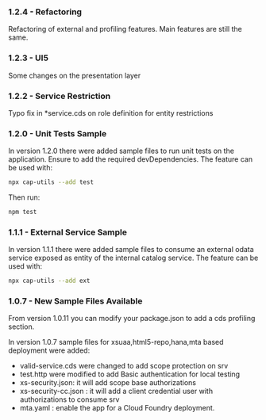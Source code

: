 
### 1.2.4 - Refactoring
Refactoring of external and profiling features. Main features are still the same.

### 1.2.3 - UI5
Some changes on the presentation layer 

### 1.2.2 - Service Restriction
Typo fix in *service.cds on role definition for entity restrictions

### 1.2.0 - Unit Tests Sample
In version 1.2.0 there were added sample files to run unit tests on the application.
Ensure to add the required devDependencies.
The feature can be used with:
```sh
npx cap-utils --add test
```
Then run:
```sh
npm test
```

### 1.1.1 - External Service Sample
In version 1.1.1 there were added sample files to consume an external odata service exposed as entity of the internal catalog service.
The feature can be used with:
```sh
npx cap-utils --add ext
```

### 1.0.7 - New Sample Files Available
From version 1.0.11 you can modify your package.json to add a cds profiling section.

In version 1.0.7 sample files for xsuaa,html5-repo,hana,mta based deployment were added:
- valid-service.cds were changed to add scope protection on srv
- test.http were modified to add Basic authentication for local testing
- xs-security.json: it will add scope base authorizations
- xs-security-cc.json : it will add a client credential user with authorizations to consume srv
- mta.yaml : enable the app for a Cloud Foundry deployment. 



